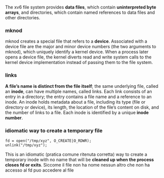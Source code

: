 The xv6 file system provides __data files__, which contain __uninterpreted byte arrays__, and directories, which contain named references to data files and other directories.

### mknod
mknod creates a special file that refers to a __device__. Associated with a device file are the major and minor device numbers (the two arguments to mknod), which uniquely identify a kernel device. When a process later opens a device file, the kernel diverts read and write system calls to the kernel device implementation instead of passing them to the file system.

### links
__A file’s name is distinct from the file itself__; the same underlying file, called an __inode__, can have multiple names, called links. Each link consists of an entry in a directory; the entry contains a file name and a reference to an inode. An inode holds metadata about a file, including its type (file or directory or device), its length, the location of the file’s content on disk, and the number of links to a file. Each inode is identified
by a unique __inode number__.

### idiomatic way to create a temporary file

    fd = open("/tmp/xyz", O_CREATE|O_RDWR);
    unlink("/tmp/xyz");

This is an idiomatic (pratica comune ritenuta corretta) way to create a temporary inode with no name that will be __cleaned up when the process closes fd or exits__. Siccome il file non ha nome nessun altro che non ha accesso al fd puo accedere al file